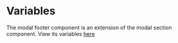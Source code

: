# Variables

The modal footer component is an extension of the modal section component. View its variables [here](/docs/components/modal-section)